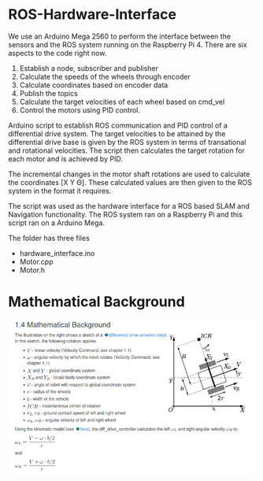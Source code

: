 # ROS-Hardware-Interface

We use an Arduino Mega 2560 to perform the interface between the sensors and the ROS system running on the Raspberry Pi 4. There are six aspects to the code right now.

1. Establish a node, subscriber and publisher
2. Calculate the speeds of the wheels through encoder
3. Calculate coordinates based on encoder data
4. Publish the topics
5. Calculate the target velocities of each wheel based on cmd_vel
6. Control the motors using PID control.

Arduino script to establish ROS communication and PID control of a differential drive system. The target velocities to be attained by the differential drive base is given by the ROS system in terms of transational and rotational velocities. The script then calculates the target rotation for each motor and is achieved by PID.

The incremental changes in the motor shaft rotations are used to calculate the coordinates [X Y Θ]. These calculated values are then given to the ROS system in the format it requires.

The script was used as the hardware interface for a ROS based SLAM and Navigation functionality. The ROS system ran on a Raspberry Pi and this script ran on a Arduino Mega.

The folder has three files 

- hardware_interface.ino
- Motor.cpp
- Motor.h

# Mathematical Background
![Differentail Drive Mathematics](/differential_drive_math.png?raw=true "Differentail Drive Mathematics title")
